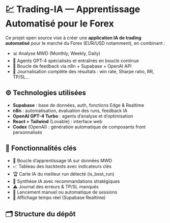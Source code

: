 # 💹 Trading-IA — Apprentissage Automatisé pour le Forex

Ce projet open source vise à créer une **application IA de trading automatisé** pour le marché du Forex (EUR/USD notamment), en combinant :

- 📊 Analyse MWD (Monthly, Weekly, Daily)
- 🧠 Agents GPT-4 spécialisés et entraînés en boucle continue
- 🔁 Boucle de feedback via n8n + Supabase + OpenAI API
- 🧾 Journalisation complète des résultats : win rate, Sharpe ratio, RR, TP/SL...

## ⚙️ Technologies utilisées

- **Supabase** : base de données, auth, fonctions Edge & Realtime
- **n8n** : automatisation, évaluation des runs, feedback IA
- **OpenAI GPT-4 Turbo** : agents d’analyse et d’optimisation
- **React + Tailwind** (Lovable) : interface web
- **Codex** (OpenAI) : génération automatique de composants front personnalisés

## 🎯 Fonctionnalités clés

- 🔁 Boucle d’apprentissage IA sur données MWD
- 📈 Tableau des backtests avec indicateurs clés
- 🏆 Carte IA du meilleur run détecté (is_best_run)
- 🧠 Synthèse IA avec recommandations stratégiques
- ⚠️ Journal des erreurs & TP/SL manqués
- 🚀 Lancement manuel ou automatique de sessions
- 📡 Affichage temps réel (Supabase Realtime)

## 🗂 Structure du dépôt


